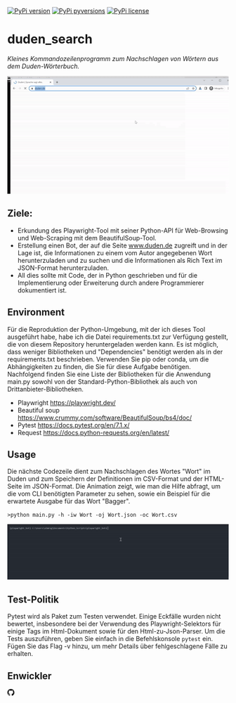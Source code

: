 [![PyPi version](https://img.shields.io/pypi/v/html2json.svg)](https://pypi.python.org/pypi/html2json/)
[![PyPi pyversions](https://img.shields.io/pypi/pyversions/html2json.svg)](https://pypi.python.org/pypi/html2json/)
[![PyPi license](https://img.shields.io/pypi/l/html2json.svg)](https://pypi.python.org/pypi/html2json/)

# duden_search

_Kleines Kommandozeilenprogramm zum Nachschlagen von Wörtern aus dem Duden-Wörterbuch._

![Alt Text](6eab6b364c.gif)

## Ziele:

* Erkundung des Playwright-Tool mit seiner Python-API für Web-Browsing und Web-Scraping mit dem BeautifulSoup-Tool. 
* Erstellung einen Bot, der auf die Seite www.duden.de zugreift und in der Lage ist, die Informationen zu einem vom Autor angegebenen Wort herunterzuladen und zu suchen und die Informationen als Rich Text im JSON-Format herunterzuladen.
* All dies sollte mit Code, der in Python geschrieben und für die Implementierung oder Erweiterung durch andere Programmierer dokumentiert ist. 

## Environment

Für die Reproduktion der Python-Umgebung, mit der ich dieses Tool ausgeführt habe, habe ich die Datei requirements.txt zur Verfügung gestellt, die von diesem Repository heruntergeladen werden kann. 
Es ist möglich, dass weniger Bibliotheken und "Dependencies" benötigt werden als in der requirements.txt beschrieben. Verwenden Sie pip oder conda, um die Abhängigkeiten zu finden, die Sie für diese Aufgabe benötigen.
Nachfolgend finden Sie eine Liste der Bibliotheken für die Anwendung main.py sowohl von der Standard-Python-Bibliothek als auch von Drittanbieter-Bibliotheken. 

* Playwright https://playwright.dev/
* Beautiful soup https://www.crummy.com/software/BeautifulSoup/bs4/doc/
* Pytest https://docs.pytest.org/en/7.1.x/
* Request  https://docs.python-requests.org/en/latest/

## Usage
Die nächste Codezeile dient zum Nachschlagen des Wortes "Wort" im Duden und zum Speichern der Definitionen im CSV-Format und der HTML-Seite im JSON-Format. 
Die Animation zeigt, wie man die Hilfe abfragt, um die vom CLI benötigten Parameter zu sehen, sowie ein Beispiel für die erwartete Ausgabe für das Wort "Bagger". 
```
>python main.py -h -iw Wort -oj Wort.json -oc Wort.csv
```
![Alt Text](usage.gif)

## Test-Politik

Pytest wird als Paket zum Testen verwendet. Einige Eckfälle wurden nicht bewertet, insbesondere bei der Verwendung des Playwright-Selektors für einige Tags im Html-Dokument sowie für den Html-zu-Json-Parser. 
Um die Tests auszuführen, geben Sie einfach in die Befehlskonsole ```pytest``` ein. Fügen Sie das Flag -v hinzu, um mehr Details über fehlgeschlagene Fälle zu erhalten.

## Enwickler

<svg xmlns="http://www.w3.org/2000/svg" width="16" height="16" fill="currentColor" class="bi bi-github" viewBox="0 0 16 16">
  <path d="M8 0C3.58 0 0 3.58 0 8c0 3.54 2.29 6.53 5.47 7.59.4.07.55-.17.55-.38 0-.19-.01-.82-.01-1.49-2.01.37-2.53-.49-2.69-.94-.09-.23-.48-.94-.82-1.13-.28-.15-.68-.52-.01-.53.63-.01 1.08.58 1.23.82.72 1.21 1.87.87 2.33.66.07-.52.28-.87.51-1.07-1.78-.2-3.64-.89-3.64-3.95 0-.87.31-1.59.82-2.15-.08-.2-.36-1.02.08-2.12 0 0 .67-.21 2.2.82.64-.18 1.32-.27 2-.27.68 0 1.36.09 2 .27 1.53-1.04 2.2-.82 2.2-.82.44 1.1.16 1.92.08 2.12.51.56.82 1.27.82 2.15 0 3.07-1.87 3.75-3.65 3.95.29.25.54.73.54 1.48 0 1.07-.01 1.93-.01 2.2 0 .21.15.46.55.38A8.012 8.012 0 0 0 16 8c0-4.42-3.58-8-8-8z"/>
</svg>
